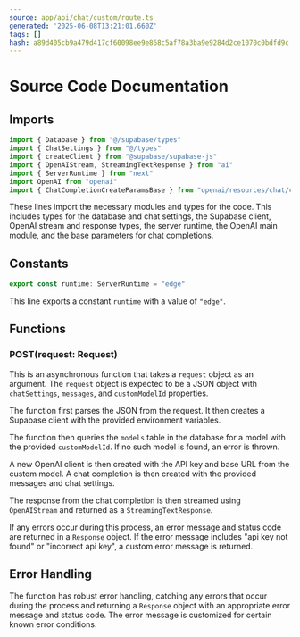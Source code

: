 ```yaml
---
source: app/api/chat/custom/route.ts
generated: '2025-06-08T13:21:01.660Z'
tags: []
hash: a89d405cb9a479d417cf60098ee9e868c5af78a3ba9e9284d2ce1070c0bdfd9c
---
```

# Source Code Documentation

## Imports

```javascript
import { Database } from "@/supabase/types"
import { ChatSettings } from "@/types"
import { createClient } from "@supabase/supabase-js"
import { OpenAIStream, StreamingTextResponse } from "ai"
import { ServerRuntime } from "next"
import OpenAI from "openai"
import { ChatCompletionCreateParamsBase } from "openai/resources/chat/completions.mjs"
```

These lines import the necessary modules and types for the code. This includes types for the database and chat settings, the Supabase client, OpenAI stream and response types, the server runtime, the OpenAI main module, and the base parameters for chat completions.

## Constants

```javascript
export const runtime: ServerRuntime = "edge"
```

This line exports a constant `runtime` with a value of `"edge"`.

## Functions

### POST(request: Request)

This is an asynchronous function that takes a `request` object as an argument. The `request` object is expected to be a JSON object with `chatSettings`, `messages`, and `customModelId` properties.

The function first parses the JSON from the request. It then creates a Supabase client with the provided environment variables.

The function then queries the `models` table in the database for a model with the provided `customModelId`. If no such model is found, an error is thrown.

A new OpenAI client is then created with the API key and base URL from the custom model. A chat completion is then created with the provided messages and chat settings.

The response from the chat completion is then streamed using `OpenAIStream` and returned as a `StreamingTextResponse`.

If any errors occur during this process, an error message and status code are returned in a `Response` object. If the error message includes "api key not found" or "incorrect api key", a custom error message is returned.

## Error Handling

The function has robust error handling, catching any errors that occur during the process and returning a `Response` object with an appropriate error message and status code. The error message is customized for certain known error conditions.
